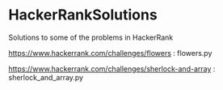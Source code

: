 # HackerRankSolutions
Solutions to some of the problems in HackerRank

https://www.hackerrank.com/challenges/flowers : flowers.py

https://www.hackerrank.com/challenges/sherlock-and-array : sherlock_and_array.py
